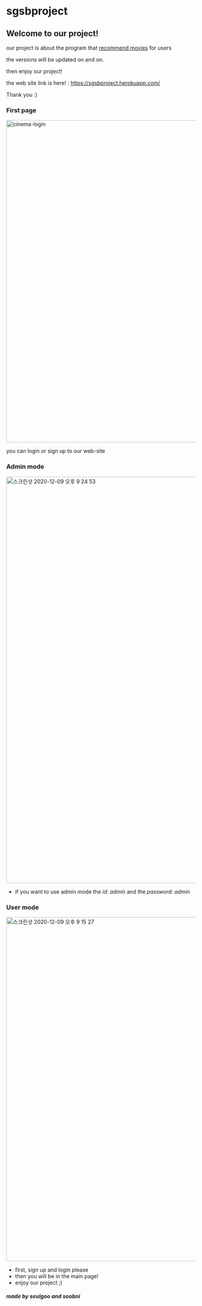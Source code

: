 # sgsbproject

## Welcome to our project!
  
  our project is about the program that <u>recommend movies</u> for users
  
  the versions will be updated on and on.
  
  then enjoy our project!
  
  the web site link is here! : https://sgsbproject.herokuapp.com/
  
  Thank you :)

### First page

<img width="854" alt="cinema-login" src="https://user-images.githubusercontent.com/61505435/101627999-83f4da00-3a62-11eb-9836-6dc01758754b.png">

you can login or sign up to our web-site

### Admin mode

<img width="1077" alt="스크린샷 2020-12-09 오후 9 24 53" src="https://user-images.githubusercontent.com/61505435/101629646-067e9900-3a65-11eb-8070-c00b16705109.png">


+ if you want to use admin mode the *id: admin* and the *password: admin*


### User mode

<img width="912" alt="스크린샷 2020-12-09 오후 9 15 27" src="https://user-images.githubusercontent.com/61505435/101629037-1053cc80-3a64-11eb-9cc2-ee36144d6f86.png">

+ first, sign up and login please
+ then you will be in the main page!
+ enjoy our project ;)



##### made by seulgoo and soobni
